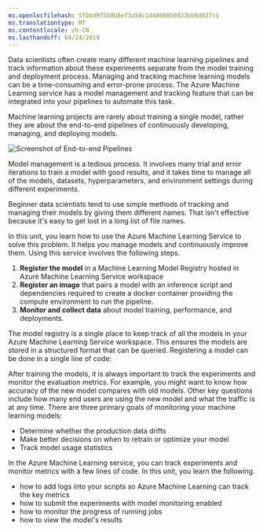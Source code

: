 ```yaml
---
ms.openlocfilehash: 5fbbd9f5b0b8ef3a50c1d4008850923bb8d037c1
ms.translationtype: MT
ms.contentlocale: zh-CN
ms.lasthandoff: 04/24/2019
---
```

Data scientists often create many different machine learning pipelines and track information about these experiments separate from the model training and deployment process. Managing and tracking machine learning models can be a time-consuming and error-prone process. The Azure Machine Learning service has a model management and tracking feature that can be integrated into your pipelines to automate this task.

Machine learning projects are rarely about training a single model, rather they are about the end-to-end pipelines of continuously developing, managing, and deploying models.

![Screenshot of End-to-end Pipelines](../media/2-end-to-end-pipelines.png)

Model management is a tedious process. It involves many trial and error iterations to train a model with good results, and it takes time to manage all of the models, datasets, hyperparameters, and environment settings during different experiments.

Beginner data scientists tend to use simple methods of tracking and managing their models by giving them different names. That isn't effective because it's easy to get lost in a long list of file names.

In this unit, you learn how to use the Azure Machine Learning Service to solve this problem. It helps you manage models and continuously improve them. Using this service involves the following steps.

1. **Register the model** in a Machine Learning Model Registry hosted in Azure Machine Learning Service workspace
1. **Register an image** that pairs a model with an inference script and dependencies required to create a docker container providing the compute environment to run the pipeline. 
1. **Monitor and collect data** about model training, performance, and deployments.

The model registry is a single place to keep track of all the models in your Azure Machine Learning Service workspace. This ensures the models are stored in a structured format that can be queried. Registering a model can be done in a single line of code:

After training the models, it is always important to track the experiments and monitor the evaluation metrics. For example, you might want  to know how accuracy of the new model compares with old models. Other key questions include how many end users are using the new model and what the traffic is at any time. There are three primary goals of monitoring your machine learning models:

- Determine whether the production data drifts
- Make better decisions on when to retrain or optimize your model
- Track model usage statistics

In the Azure Machine Learning service, you can track experiments and monitor metrics with a few lines of code. In this unit, you learn the following.

- how to add logs into your scripts so Azure Machine Learning can track the key metrics
- how to submit the experiments with model monitoring enabled
- how to monitor the progress of running jobs
- how to view the model's results